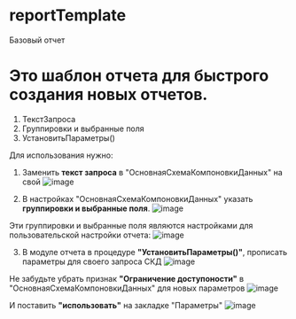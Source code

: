 # reportTemplate
Базовый отчет

# Это шаблон отчета для быстрого создания новых отчетов.

1. ТекстЗапроса
2. Группировки и выбранные поля
3. УстановитьПараметры()

Для использования нужно:
1. Заменить **текст запроса** в "ОсновнаяСхемаКомпоновкиДанных" на свой
  ![image](https://user-images.githubusercontent.com/88189134/130918632-a0c882dd-c364-47eb-a5d4-2bca0192ccd5.png)

2. В настройках "ОсновнаяСхемаКомпоновкиДанных" указать **группировки и выбранные поля**. 
   ![image](https://user-images.githubusercontent.com/88189134/130919753-c69139c3-7799-43d2-bb7d-ead17b6d44d6.png)

Эти группировки и выбранные поля являются настройками для пользовательской настройки отчета: 
![image](https://user-images.githubusercontent.com/88189134/130919918-00b17b35-6c5b-4020-ab81-d50360ed8796.png)

3. В модуле отчета в процедуре **"УстановитьПараметры()"**, прописать параметры для своего запроса СКД
![image](https://user-images.githubusercontent.com/88189134/130920248-14b2b45e-5c32-4cbe-8542-fb1b275eae70.png)

Не забудьте убрать признак **"Ограничение доступоности"** в "ОсновнаяСхемаКомпоновкиДанных" для новых параметров
![image](https://user-images.githubusercontent.com/88189134/130920645-1f322b0d-c03f-45aa-9cd6-80f9a32ceff2.png)

И поставить **"использовать"** на закладке "Параметры"
![image](https://user-images.githubusercontent.com/88189134/130921010-932c0111-fcb7-41ed-a3e8-7185b55eb36c.png)

